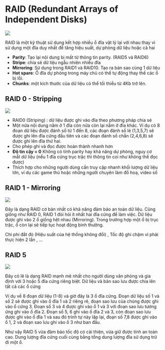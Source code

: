 # RAID (Redundant Arrays of Independent Disks)
![](https://f6-zpcloud.zdn.vn/4718691642337963992/b5939e95ae0a6154381b.jpg)

RAID là một kỹ thuật sử dụng kết hợp nhiều ổ đĩa vật lý lại với nhau thay vì sử dụng một đĩa duy nhất để tăng hiệu suất, dự phòng dữ liệu hoặc cả hai

- **Parity**: Tạo lại nội dung bị mất từ thông tin parity. (RAID5 và RAID6)
- **Stripe**: chia sẻ dữ liệu ngẫu nhiên nhiều đĩa
- **Mirroring**: Sử dụng trong RAID1 và RAID10. Tạo ra bản sao cùng 1 dữ liệu
- **Hot spare**: Ổ đĩa dự phòng trong máy chủ có thể tự động thay thế các ổ bị lỗi.
- **Chunks**: một kích thước của dữ liệu có thể tối thiểu từ 4Kb trở lên.


## RAID 0 - Stripping
![](https://f7-zpcloud.zdn.vn/2899105625688793956/2358318e55119a4fc300.jpg)

- RAID0 (Striping) : dữ liệu được ghi vào đĩa theo phương pháp chia sẻ
- Một nửa nội dung nằm ở 1 đĩa còn nửa còn lại nằm ở đĩa khác. Ví dụ có 8 đoạn dữ liệu được đánh số từ 1 đến 8, các đoạn đánh số lẻ (1,3,5,7) sẽ được ghi lên đĩa cứng đầu tiên và các đoạn đánh số chẵn (2,4,6,8) sẽ được ghi lên đĩa thứ hai.
- Cho phép ghi và đọc được hoàn thành nhanh hơn 
- **Độ tin cậy = 0** Không có tính parity hay khả năng dự phòng, nguy cơ mất dữ liệu (nếu 1 đĩa cứng trục trặc thì thông tin coi như không thể đọc được)
- Thích hợp cho những người dùng cần truy cập nhanh khối lượng dữ liệu lớn, ví dụ các game thủ hoặc những người chuyên làm đồ hoạ, video số


## RAID 1 - Mirroring
![](https://f5-zpcloud.zdn.vn/8655457550298645458/fd01a83e10a1dfff86b0.jpg)

Đây là dạng RAID cơ bản nhất có khả năng đảm bảo an toàn dữ liệu. Cũng giống như
RAID 0, RAID 1 đòi hỏi ít nhất hai đĩa cứng để làm việc. Dữ liệu được ghi vào 2 ổ giống 
hệt nhau (Mirroring). Trong trường hợp một ổ bị trục trặc, ổ còn lại sẽ tiếp tục hoạt động 
bình thường.

Chi phí đắt đỏ (Hiệu suất của hệ thống không đổi) , Tốc độ ghi chậm vì phải thực hiện 2 lần , ...

## RAID 5 
![](https://f7-zpcloud.zdn.vn/364288144688300577/8af9cbfd685ba705fe4a.jpg)

Đây có lẽ là dạng RAID mạnh mẽ nhất cho người dùng văn phòng và gia đình với 3 hoặc 5 đĩa cứng riêng biệt. Dữ liệu và bản sao lưu được chia lên tất cả các ổ cứng

Ví dụ về 8 đoạn dữ liệu (1-8) và giờ đây là 3 ổ đĩa cứng. Đoạn dữ liệu số 1 và số 2 sẽ được ghi vào ổ đĩa 1 và 2 riêng rẽ, đoạn sao lưu của chúng được ghi vào ổ cứng 3. Đoạn số 3 và 4 được ghi vào ổ 1 và 3 với đoạn sao lưu tương ứng ghi vào ổ đĩa 2. Đoạn số 5, 6 ghi vào ổ đĩa 2 và 3, còn đoạn sao lưu được ghi vào ổ đĩa 1 và sau đó trình tự này lặp lại, đoạn số 7,8 được ghi vào ổ 1, 2 và đoạn sao lưu ghi vào ổ 3 như ban đầu. 

Như vậy RAID 5 vừa đảm bảo tốc độ có cải thiện, vừa giữ được tính an toàn cao. Dung lượng đĩa cứng cuối cùng bằng tổng dung lượng đĩa sử dụng trừ đi một ổ.





























